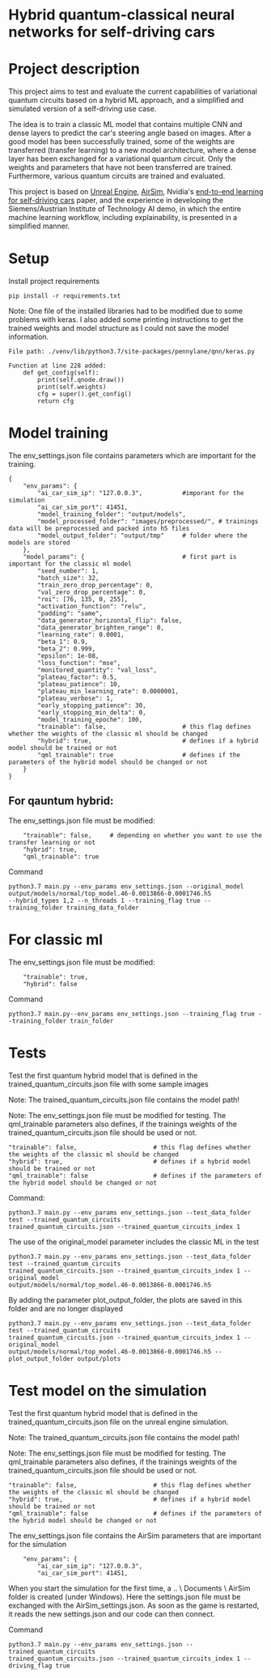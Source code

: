 # Hybrid quantum-classical neural networks for self-driving cars

# Project description
This project aims to test and evaluate the current capabilities of variational quantum circuits based
on a hybrid ML approach, and a simplified and simulated version of a self-driving use case.

The idea is to train a classic ML model that contains multiple CNN and dense layers to predict the 
car's steering angle based on images. After a good model has been successfully trained, some of the 
weights are transferred (transfer learning) to a new model architecture, where a dense layer has 
been exchanged for a variational quantum circuit. Only the weights and parameters that have not 
been transferred are trained. Furthermore, various quantum circuits are trained and evaluated.


This project is based on [Unreal Engine](https://www.unrealengine.com/en-US/), [AirSim](https://microsoft.github.io/AirSim/), 
Nvidia's [end-to-end learning for self-driving cars](https://images.nvidia.com/content/tegra/automotive/images/2016/solutions/pdf/end-to-end-dl-using-px.pdf)
paper, and the experience in developing the Siemens/Austrian Institute of Technology AI demo, in which the entire machine learning 
workflow, including explainability, is presented in a simplified manner.

# Setup
Install project requirements
```
pip install -r requirements.txt
```
Note: One file of the installed libraries had to be modified due to some problems with keras. I also added some 
printing instructions to get the trained weights and model structure as I could not save the model information. 
```
File path: ./venv/lib/python3.7/site-packages/pennylane/qnn/keras.py

Function at line 228 added:
    def get_config(self):
        print(self.qnode.draw())
        print(self.weights)
        cfg = super().get_config()
        return cfg
```


# Model training
The env_settings.json file contains parameters which are important for the training.
```
{
    "env_params": {
        "ai_car_sim_ip": "127.0.0.3",           #imporant for the simulation
        "ai_car_sim_port": 41451,
        "model_training_folder": "output/models",
        "model_processed_folder": "images/preprocessed/", # trainings data will be preprocessed and packed into h5 files
        "model_output_folder": "output/tmp"     # folder where the models are stored
    },
    "model_params": {                           # first part is important for the classic ml model
        "seed_number": 1,
        "batch_size": 32,
        "train_zero_drop_percentage": 0,
        "val_zero_drop_percentage": 0,
        "roi": [76, 135, 0, 255],
        "activation_function": "relu",
        "padding": "same",
        "data_generator_horizontal_flip": false,
        "data_generator_brighten_range": 0,
        "learning_rate": 0.0001,
        "beta_1": 0.9,
        "beta_2": 0.999,
        "epsilon": 1e-08,
        "loss_function": "mse",
        "monitored_quantity": "val_loss",
        "plateau_factor": 0.5,
        "plateau_patience": 10,
        "plateau_min_learning_rate": 0.0000001,
        "plateau_verbose": 1,
        "early_stopping_patience": 30,
        "early_stopping_min_delta": 0,
        "model_training_epoche": 100,
        "trainable": false,                     # this flag defines whether the weights of the classic ml should be changed  
        "hybrid": true,                         # defines if a hybrid model should be trained or not
        "qml_trainable": true                   # defines if the parameters of the hybrid model should be changed or not
    }
}
```

## For qauntum hybrid:
The env_settings.json file must be modified:
```
    "trainable": false,     # depending on whether you want to use the transfer learning or not 
    "hybrid": true,
    "qml_trainable": true
```
Command
```
python3.7 main.py --env_params env_settings.json --original_model output/models/normal/top_model.46-0.0013866-0.0001746.h5 
--hybrid_types 1,2 --n_threads 1 --training_flag true --training_folder training_data_folder
```

# For classic ml

The env_settings.json file must be modified:
```
    "trainable": true,
    "hybrid": false
```
Command
```
python3.7 main.py--env_params env_settings.json --training_flag true --training_folder train_folder
```


# Tests
Test the first quantum hybrid model that is defined in the trained_quantum_circuits.json file with some sample images 

Note: The trained_quantum_circuits.json file contains the model path!

Note: The env_settings.json file must be modified for testing. 
The qml_trainable parameters also defines, if the trainings weights of the trained_quantum_circuits.json file should be used or not.
```
"trainable": false,                     # this flag defines whether the weights of the classic ml should be changed  
"hybrid": true,                         # defines if a hybrid model should be trained or not
"qml_trainable": false                  # defines if the parameters of the hybrid model should be changed or not
```

Command:
```
python3.7 main.py --env_params env_settings.json --test_data_folder test --trained_quantum_circuits 
trained_quantum_circuits.json --trained_quantum_circuits_index 1
```
The use of the original_model parameter includes the classic ML in the test 
```
python3.7 main.py --env_params env_settings.json --test_data_folder test --trained_quantum_circuits 
trained_quantum_circuits.json --trained_quantum_circuits_index 1 --original_model 
output/models/normal/top_model.46-0.0013866-0.0001746.h5 
```
By adding the parameter plot_output_folder, the plots are saved in this folder and are no longer displayed 
```
python3.7 main.py --env_params env_settings.json --test_data_folder test --trained_quantum_circuits 
trained_quantum_circuits.json --trained_quantum_circuits_index 1 --original_model 
output/models/normal/top_model.46-0.0013866-0.0001746.h5 --plot_output_folder output/plots
```

# Test model on the simulation
Test the first quantum hybrid model that is defined in the trained_quantum_circuits.json file on the unreal engine simulation. 

Note: The trained_quantum_circuits.json file contains the model path!

Note: The env_settings.json file must be modified for testing. 
The qml_trainable parameters also defines, if the trainings weights of the trained_quantum_circuits.json file should be used or not.
```
"trainable": false,                     # this flag defines whether the weights of the classic ml should be changed  
"hybrid": true,                         # defines if a hybrid model should be trained or not
"qml_trainable": false                  # defines if the parameters of the hybrid model should be changed or not
```
The env_settings.json file contains the AirSim parameters that are important for the simulation
```
    "env_params": {
        "ai_car_sim_ip": "127.0.0.3",
        "ai_car_sim_port": 41451,
```
When you start the simulation for the first time, a .. \\ Documents \\ AirSim folder is created (under Windows). 
Here the settings.json file must be exchanged with the AirSim_settings.json. As soon as the game is restarted, 
it reads the new settings.json and our code can then connect. 

Command
```
python3.7 main.py --env_params env_settings.json --trained_quantum_circuits 
trained_quantum_circuits.json --trained_quantum_circuits_index 1 --driving_flag true
```